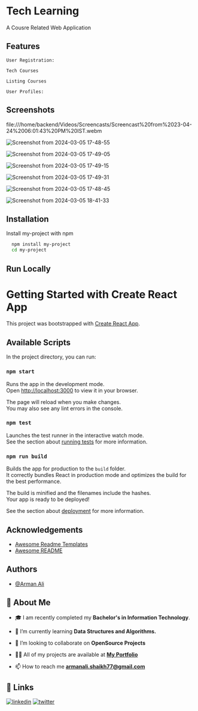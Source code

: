 
# Tech Learning 

A Cousre Related Web Application

## Features

    User Registration:

    Tech Courses 

    Listing Courses
    
    User Profiles:
    
## Screenshots

file:///home/backend/Videos/Screencasts/Screencast%20from%2023-04-24%2006:01:43%20PM%20IST.webm


![Screenshot from 2024-03-05 17-48-55](https://github.com/armanali0786/Tech-Learning/assets/76746226/a7eac735-b75e-4bc7-9bd8-29a4c074c517)

![Screenshot from 2024-03-05 17-49-05](https://github.com/armanali0786/Tech-Learning/assets/76746226/c154b48f-da83-45e6-9888-f992205430bc)

![Screenshot from 2024-03-05 17-49-15](https://github.com/armanali0786/Tech-Learning/assets/76746226/7434f52a-e8b5-4e8d-bf41-1955bef5d51c)

![Screenshot from 2024-03-05 17-49-31](https://github.com/armanali0786/Tech-Learning/assets/76746226/89764e41-8d6b-4363-b38c-b77254b852ba)

![Screenshot from 2024-03-05 17-48-45](https://github.com/armanali0786/Tech-Learning/assets/76746226/6aa44d13-ee50-4a3b-835b-c9efad48a62d)

![Screenshot from 2024-03-05 18-41-33](https://github.com/armanali0786/Tech-Learning/assets/76746226/6da0ef26-70da-4f14-8d87-fbedac305917)





## Installation

Install my-project with npm

```bash
  npm install my-project
  cd my-project
```
    
## Run Locally
# Getting Started with Create React App

This project was bootstrapped with [Create React App](https://github.com/facebook/create-react-app).

## Available Scripts

In the project directory, you can run:

### `npm start`

Runs the app in the development mode.\
Open [http://localhost:3000](http://localhost:3000) to view it in your browser.

The page will reload when you make changes.\
You may also see any lint errors in the console.

### `npm test`

Launches the test runner in the interactive watch mode.\
See the section about [running tests](https://facebook.github.io/create-react-app/docs/running-tests) for more information.

### `npm run build`

Builds the app for production to the `build` folder.\
It correctly bundles React in production mode and optimizes the build for the best performance.

The build is minified and the filenames include the hashes.\
Your app is ready to be deployed!

See the section about [deployment](https://facebook.github.io/create-react-app/docs/deployment) for more information.

## Acknowledgements

 - [Awesome Readme Templates](https://www.notion.so/templates/category/projects)
 - [Awesome README](https://github.com/armanali0786/awesome-readme)



## Authors

- [@Arman Ali](https://www.github.com/armanali0786)


## 🚀 About Me

- 🎓 I am recently completed my **Bachelor's in Information Technology**.

- 🌱 I’m currently learning **Data Structures and Algorithms.**

- 👯 I’m looking to collaborate on **OpenSource Projects**

- 👨‍💻 All of my projects are available at **[My Portfolio](https://github.com/armanali0786?tab=repositories)**

- 📫 How to reach me **armanali.shaikh77@gmail.com**



## 🔗 Links

[![linkedin](https://img.shields.io/badge/linkedin-0A66C2?style=for-the-badge&logo=linkedin&logoColor=white)](https://www.linkedin.com/in/arman-ali-8383081ab/)
[![twitter](https://img.shields.io/badge/twitter-1DA1F2?style=for-the-badge&logo=twitter&logoColor=white)](https://twitter.com/Arman_Ali_01?s=09/)

